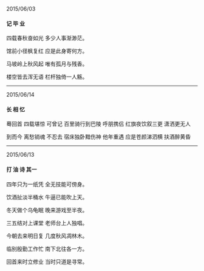 2015/06/03

#### 记   毕   业

四载春秋奋如光   多少人事渐渺茫。

馆前小径枫复红   应是此身寄何方。

马坡岭上秋风起   唯有孤月与残香。

楼空皆去浑无语   栏杆独倚一人觞。

---

2015/06/14

#### 长  相  忆

蓦回首 四载堪惊 可曾记 百里骑行到巴陵 呼朋携侣 红旗夜饮叙三更 潇洒更无人

到而今 离愁销魂 不忍去 宿床独卧黯伤神 他年重遇 应是苍颜涕泗横 扶酒醉黄昏

---

2015/06/13

#### 打 油 诗 其一

四年只为一纸凭   全无技能可傍身。

 饮酒扯淡半桶水  牛逼已能吹上天。

 冬天做个乌龟眠   晚来游戏至半夜。

 三五结对上课堂  老师台上人独唱。

 今朝去来明日复  几度秋风凋林木。

 临别殷勤工作忙  南下北往各一方。 

回首来时立修业   当时只道是寻常。



